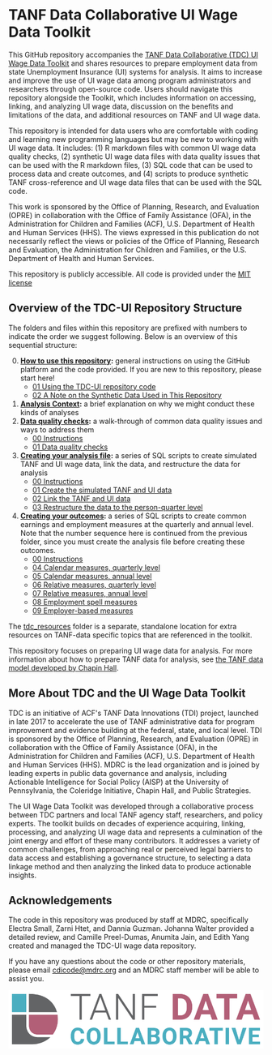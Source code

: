 # TANF Data Collaborative UI Wage Data Toolkit

This GitHub repository accompanies the [TANF Data Collaborative (TDC) UI Wage Data Toolkit](https://www.mdrc.org/publication/expanding-tanf-program-insights) and shares resources to prepare employment data from state Unemployment Insurance (UI) systems for analysis. It aims to increase and improve the use of UI wage data among program administrators and researchers through open-source code. Users should navigate this repository alongside the Toolkit, which includes information on accessing, linking, and analyzing UI wage data, discussion on the benefits and limitations of the data, and additional resources on TANF and UI wage data.

This repository is intended for data users who are comfortable with coding and learning new programming languages but may be new to working with UI wage data. It includes: (1) R markdown files with common UI wage data quality checks, (2) synthetic UI wage data files with data quality issues that can be used with the R markdown files, (3) SQL code that can be used to process data and create outcomes, and (4) scripts to produce synthetic TANF cross-reference and UI wage data files that can be used with the SQL code.

This work is sponsored by the Office of Planning, Research, and Evaluation (OPRE) in collaboration with the Office of Family Assistance (OFA), in the Administration for Children and Families (ACF), U.S. Department of Health and Human Services (HHS). The views expressed in this publication do not necessarily reflect the views or policies of the Office of Planning, Research and Evaluation, the Administration for Children and Families, or the U.S. Department of Health and Human Services.

This repository is publicly accessible. All code is provided under the [MIT license](https://github.com/MDRCNY/TDC-UI/blob/main/LICENSE)

## Overview of the TDC-UI Repository Structure

The folders and files within this repository are prefixed with numbers to indicate the order we suggest following. Below is an overview of this sequential structure:

0.	**[How to use this repository](https://github.com/MDRCNY/TDC-UI/tree/main/00_how_to_use_this_repository):** general instructions on using the GitHub platform and the code provided. If you are new to this repository, please start here!
    - [01 Using the TDC-UI repository code](https://github.com/MDRCNY/TDC-UI/blob/main/00_how_to_use_this_repository/01_using_the_tdc_ui_code.md) 
    - [02 A Note on the Synthetic Data Used in This Repository](https://github.com/MDRCNY/TDC-UI/blob/main/00_how_to_use_this_repository/02_synthetic_data_notes.md)
1.	**[Analysis Context](https://github.com/MDRCNY/TDC-UI/tree/main/01_analysis_context):** a brief explanation on why we might conduct these kinds of analyses
2.	**[Data quality checks](https://github.com/MDRCNY/TDC-UI/tree/main/02_data_quality_checks):** a walk-through of common data quality issues and ways to address them
    - [00 Instructions](https://github.com/MDRCNY/TDC-UI/blob/main/02_data_quality_checks/00_instructions.md)
    - [01 Data quality checks](https://github.com/MDRCNY/TDC-UI/blob/main/02_data_quality_checks/01_data_quality_checks.Rmd)
3.	**[Creating your analysis file](https://github.com/MDRCNY/TDC-UI/tree/main/03_create_analysis_file):** a series of SQL scripts to create simulated TANF and UI wage data, link the data, and restructure the data for analysis
    - [00 Instructions](https://github.com/MDRCNY/TDC-UI/blob/main/03_create_analysis_file/00_instructions.md)
    - [01 Create the simulated TANF and UI data](https://github.com/MDRCNY/TDC-UI/blob/main/03_create_analysis_file/01_create_simulated_data.sql)
    - [02 Link the TANF and UI data](https://github.com/MDRCNY/TDC-UI/blob/main/03_create_analysis_file/02_link_TANF_UI.ipynb)
    - [03 Restructure the data to the person-quarter level](https://github.com/MDRCNY/TDC-UI/blob/main/03_create_analysis_file/03_restructure_person_quarter.ipynb)
4.	**[Creating your outcomes](https://github.com/MDRCNY/TDC-UI/tree/main/04_create_outcomes):** a series of SQL scripts to create common earnings and employment measures at the quarterly and annual level. Note that the number sequence here is continued from the previous folder, since you must create the analysis file before creating these outcomes.
    - [00 Instructions](https://github.com/MDRCNY/TDC-UI/blob/main/04_create_outcomes/00_instructions.md)
    - [04 Calendar measures, quarterly level](https://github.com/MDRCNY/TDC-UI/blob/main/04_create_outcomes/04_calendar_measures_qtr.ipynb)
    - [05 Calendar measures, annual level](https://github.com/MDRCNY/TDC-UI/blob/main/04_create_outcomes/05_calendar_measures_annual.ipynb)
    - [06 Relative measures, quarterly level](https://github.com/MDRCNY/TDC-UI/blob/main/04_create_outcomes/06_relative_measures_qtr.ipynb)
    - [07 Relative measures, annual level](https://github.com/MDRCNY/TDC-UI/blob/main/04_create_outcomes/07_relative_measures_annual.ipynb)
    - [08 Employment spell measures](https://github.com/MDRCNY/TDC-UI/blob/main/04_create_outcomes/08_employment_spell_measures.ipynb)
    - [09 Employer-based measures](https://github.com/MDRCNY/TDC-UI/blob/main/04_create_outcomes/09_employer_based_measures.ipynb)

The [tdc_resources](https://github.com/MDRCNY/TDC-UI/tree/main/tdc_resources) folder is a separate, standalone location for extra resources on TANF-data specific topics that are referenced in the toolkit.

This repository focuses on preparing UI wage data for analysis. For more information about how to prepare TANF data for analysis, see [the TANF data model developed by Chapin Hall](https://www.chapinhall.org/wp-content/uploads/IB_FSSDC_082917.pdf). 

## More About TDC and the UI Wage Data Toolkit
TDC is an initiative of ACF's TANF Data Innovations (TDI) project, launched in late 2017 to accelerate the use of TANF administrative data for program improvement and evidence building at the federal, state, and local level. TDI is sponsored by the Office of Planning, Research, and Evaluation (OPRE) in collaboration with the Office of Family Assistance (OFA), in the Administration for Children and Families (ACF), U.S. Department of Health and Human Services (HHS). MDRC is the lead organization and is joined by leading experts in public data governance and analysis, including Actionable Intelligence for Social Policy (AISP) at the University of Pennsylvania, the Coleridge Initiative, Chapin Hall, and Public Strategies.

The UI Wage Data Toolkit was developed through a collaborative process between TDC partners and local TANF agency staff, researchers, and policy experts. The toolkit builds on decades of experience acquiring, linking, processing, and analyzing UI wage data and represents a culmination of the joint energy and effort of these many contributors. It addresses a variety of common challenges, from approaching real or perceived legal barriers to data access and establishing a governance structure, to selecting a data linkage method and then analyzing the linked data to produce actionable insights.

## Acknowledgements
The code in this repository was produced by staff at MDRC, specifically Electra Small, Zarni Htet, and Dannia Guzman. Johanna Walter provided a detailed review, and Camille Preel-Dumas, Anumita Jain, and Edith Yang created and managed the TDC-UI wage data repository.

If you have any questions about the code or other repository materials, please email cdicode@mdrc.org and an MDRC staff member will be able to assist you. 

![TDC logo](tdc-logo.png)
